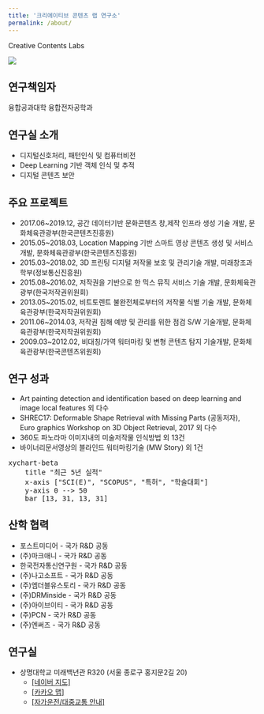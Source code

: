 ```yaml
---
title: '크리에이티브 콘텐츠 랩 연구소'
permalink: /about/
---
```


Creative Contents Labs

![](/assets/img/banner.png)

## 연구책임자

융합공과대학 융합전자공학과

## 연구실 소개

* 디지털신호처리, 패턴인식 및 컴퓨터비전
* Deep Learning 기반 객체 인식 및 추적
* 디지털 콘텐츠 보안

## 주요 프로젝트

- 2017.06~2019.12, 공간 데이터기반 문화콘텐츠 창,제작 인프라 생성 기술 개발, 문화체육관광부(한국콘텐츠진흥원)
- 2015.05~2018.03, Location Mapping 기반 스마트 영상 콘텐츠 생성 및 서비스 개발, 문화체육관광부(한국콘텐츠진흥원)
- 2015.03~2018.02, 3D 프린팅 디지털 저작물 보호 및 관리기술 개발, 미래창조과학부(정보통신진흥원)
- 2015.08~2016.02, 저작권을 기반으로 한 믹스 뮤직 서비스 기술 개발, 문화체육관광부(한국저작권위원회)
- 2013.05~2015.02, 비트토렌트 불완전체로부터의 저작물 식별 기술 개발, 문화체육관광부(한국저작권위원회)
- 2011.06~2014.03, 저작권 침해 예방 및 관리를 위한 점검 S/W 기술개발, 문화체육관광부(한국저작권위원회)
- 2009.03~2012.02, 비대칭/가역 워터마킹 및 변형 콘텐츠 탐지 기술개발, 문화체육관광부(한국콘텐츠위원회)

## 연구 성과

- Art painting detection and identification based on deep learning and image local features 외 다수
- SHREC17: Deformable Shape Retrieval with Missing Parts (공동저자), Euro graphics Workshop on 3D Object Retrieval, 2017 외 다수
- 360도 파노라마 이미지내의 미술저작물 인식방법 외 13건
- 바이너리문서영상의 블라인드 워터마킹기술 (MW Story) 외 1건

<pre class="mermaid">
xychart-beta
    title "최근 5년 실적"
    x-axis ["SCI(E)", "SCOPUS", "특허", "학술대회"]
    y-axis 0 --> 50
    bar [13, 31, 13, 31]
</pre>


## 산학 협력

- 포스트미디어 - 국가 R&D 공동
- (주)마크애니 - 국가 R&D 공동
- 한국전자통신연구원 - 국가 R&D 공동
- (주)나고소프트 - 국가 R&D 공동
- (주)엠더블유스토리 - 국가 R&D 공동
- (주)DRMinside - 국가 R&D 공동
- (주)아이브이티 - 국가 R&D 공동
- (주)PCN - 국가 R&D 공동
- (주)엔써즈 - 국가 R&D 공동

## 연구실

- 상명대학교 미래백년관 R320 (서울 종로구 홍지문2길 20)
    - [[네이버 지도]](https://naver.me/xB4KVamt)
    - [[카카오 맵]](https://place.map.kakao.com/26805885)
    - [[자가운전/대중교통 안내]](https://www.smu.ac.kr/kor/intro/road.do)
